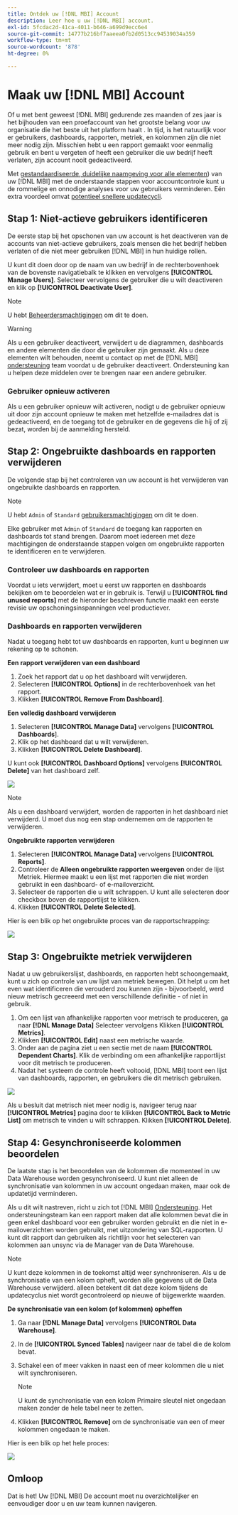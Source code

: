 ```yaml
---
title: Ontdek uw [!DNL MBI] Account
description: Leer hoe u uw [!DNL MBI] account.
exl-id: 5fcdac2d-41ca-4011-b646-a699d9ecc6e4
source-git-commit: 14777b216bf7aaeea0fb2d0513cc94539034a359
workflow-type: tm+mt
source-wordcount: '878'
ht-degree: 0%

---
```


# Maak uw [!DNL MBI] Account

Of u met bent geweest [!DNL MBI] gedurende zes maanden of zes jaar is het bijhouden van een proefaccount van het grootste belang voor uw organisatie die het beste uit het platform haalt . In tijd, is het natuurlijk voor er gebruikers, dashboards, rapporten, metriek, en kolommen zijn die niet meer nodig zijn. Misschien hebt u een rapport gemaakt voor eenmalig gebruik en bent u vergeten of heeft een gebruiker die uw bedrijf heeft verlaten, zijn account nooit gedeactiveerd.

Met [gestandaardiseerde, duidelijke naamgeving voor alle elementen](../best-practices/naming-elements.md)) van uw [!DNL MBI] met de onderstaande stappen voor accountcontrole kunt u de rommelige en onnodige analyses voor uw gebruikers verminderen. Eén extra voordeel omvat [potentieel snellere updatecycli](../best-practices/reduce-update-cycle-time.md).

## Stap 1: Niet-actieve gebruikers identificeren

De eerste stap bij het opschonen van uw account is het deactiveren van de accounts van niet-actieve gebruikers, zoals mensen die het bedrijf hebben verlaten of die niet meer gebruiken [!DNL MBI] in hun huidige rollen.

U kunt dit doen door op de naam van uw bedrijf in de rechterbovenhoek van de bovenste navigatiebalk te klikken en vervolgens **[!UICONTROL Manage Users]**. Selecteer vervolgens de gebruiker die u wilt deactiveren en klik op **[!UICONTROL Deactivate User]**.

>[!NOTE]
>
>U hebt [Beheerdersmachtigingen](../administrator/user-management/user-management.md) om dit te doen.

>[!WARNING]
>
>Als u een gebruiker deactiveert, verwijdert u de diagrammen, dashboards en andere elementen die door die gebruiker zijn gemaakt. Als u deze elementen wilt behouden, neemt u contact op met de [!DNL MBI] [ondersteuning](../guide-overview.md) team voordat u de gebruiker deactiveert. Ondersteuning kan u helpen deze middelen over te brengen naar een andere gebruiker.

### Gebruiker opnieuw activeren

Als u een gebruiker opnieuw wilt activeren, nodigt u de gebruiker opnieuw uit door zijn account opnieuw te maken met hetzelfde e-mailadres dat is gedeactiveerd, en de toegang tot de gebruiker en de gegevens die hij of zij bezat, worden bij de aanmelding hersteld.

## Stap 2: Ongebruikte dashboards en rapporten verwijderen

De volgende stap bij het controleren van uw account is het verwijderen van ongebruikte dashboards en rapporten.

>[!NOTE]
>
>U hebt `Admin` of `Standard` [gebruikersmachtigingen](../administrator/user-management/user-management.md) om dit te doen.

Elke gebruiker met `Admin` of `Standard` de toegang kan rapporten en dashboards tot stand brengen. Daarom moet iedereen met deze machtigingen de onderstaande stappen volgen om ongebruikte rapporten te identificeren en te verwijderen.

### Controleer uw dashboards en rapporten

Voordat u iets verwijdert, moet u eerst uw rapporten en dashboards bekijken om te beoordelen wat er in gebruik is. Terwijl u **[!UICONTROL find unused reports]** met de hieronder beschreven functie maakt een eerste revisie uw opschoningsinspanningen veel productiever.

### Dashboards en rapporten verwijderen

Nadat u toegang hebt tot uw dashboards en rapporten, kunt u beginnen uw rekening op te schonen.

**Een rapport verwijderen van een dashboard**

1. Zoek het rapport dat u op het dashboard wilt verwijderen.
1. Selecteren **[!UICONTROL Options]** in de rechterbovenhoek van het rapport.
1. Klikken **[!UICONTROL Remove From Dashboard]**.

**Een volledig dashboard verwijderen**

1. Selecteren **[!UICONTROL Manage Data]** vervolgens **[!UICONTROL Dashboards**].
1. Klik op het dashboard dat u wilt verwijderen.
1. Klikken **[!UICONTROL Delete Dashboard]**.

U kunt ook **[!UICONTROL Dashboard Options]** vervolgens **[!UICONTROL Delete]** van het dashboard zelf.

![](../../mbi/assets/Delete_from_dashboard.png)

>[!NOTE]
>
>Als u een dashboard verwijdert, worden de rapporten in het dashboard niet verwijderd. U moet dus nog een stap ondernemen om de rapporten te verwijderen.

**Ongebruikte rapporten verwijderen**

1. Selecteren **[!UICONTROL Manage Data]** vervolgens **[!UICONTROL Reports]**.
1. Controleer de **Alleen ongebruikte rapporten weergeven** onder de lijst Metriek. Hiermee maakt u een lijst met rapporten die niet worden gebruikt in een dashboard- of e-mailoverzicht.
1. Selecteer de rapporten die u wilt schrappen. U kunt alle selecteren door checkbox boven de rapportlijst te klikken.
1. Klikken **[!UICONTROL Delete Selected]**.

Hier is een blik op het ongebruikte proces van de rapportschrapping:

![](../../mbi/assets/unused_reports.png)

## Stap 3: Ongebruikte metriek verwijderen

Nadat u uw gebruikerslijst, dashboards, en rapporten hebt schoongemaakt, kunt u zich op controle van uw lijst van metriek bewegen. Dit helpt u om het even wat identificeren die verouderd zou kunnen zijn - bijvoorbeeld, werd nieuw metrisch gecreeerd met een verschillende definitie - of niet in gebruik.

1. Om een lijst van afhankelijke rapporten voor metrisch te produceren, ga naar **[!DNL Manage Data]** Selecteer vervolgens Klikken **[!UICONTROL Metrics]**.
1. Klikken **[!UICONTROL Edit]** naast een metrische waarde.
1. Onder aan de pagina ziet u een sectie met de naam **[!UICONTROL Dependent Charts]**. Klik de verbinding om een afhankelijke rapportlijst voor dit metrisch te produceren.
1. Nadat het systeem de controle heeft voltooid, [!DNL MBI] toont een lijst van dashboards, rapporten, en gebruikers die dit metrisch gebruiken.

![](../../mbi/assets/report_dependecies.png)

Als u besluit dat metrisch niet meer nodig is, navigeer terug naar **[!UICONTROL Metrics]** pagina door te klikken **[!UICONTROL Back to Metric List]** om metrisch te vinden u wilt schrappen. Klikken **[!UICONTROL Delete]**.

## Stap 4: Gesynchroniseerde kolommen beoordelen

De laatste stap is het beoordelen van de kolommen die momenteel in uw Data Warehouse worden gesynchroniseerd. U kunt niet alleen de synchronisatie van kolommen in uw account ongedaan maken, maar ook de updatetijd verminderen.

Als u dit wilt nastreven, richt u zich tot [!DNL MBI] [Ondersteuning](../guide-overview.md). Het ondersteuningsteam kan een rapport maken dat alle kolommen bevat die in geen enkel dashboard voor een gebruiker worden gebruikt en die niet in e-mailoverzichten worden gebruikt, met uitzondering van SQL-rapporten. U kunt dit rapport dan gebruiken als richtlijn voor het selecteren van kolommen aan unsync via de Manager van de Data Warehouse.

>[!NOTE]
>
>U kunt deze kolommen in de toekomst altijd weer synchroniseren. Als u de synchronisatie van een kolom opheft, worden alle gegevens uit de Data Warehouse verwijderd. alleen betekent dit dat deze kolom tijdens de updatecyclus niet wordt gecontroleerd op nieuwe of bijgewerkte waarden.

**De synchronisatie van een kolom (of kolommen) opheffen**

1. Ga naar **[!DNL Manage Data]** vervolgens **[!UICONTROL Data Warehouse]**.
1. In de **[!UICONTROL Synced Tables]** navigeer naar de tabel die de kolom bevat.
1. Schakel een of meer vakken in naast een of meer kolommen die u niet wilt synchroniseren.
   >[!NOTE]
   >
   >U kunt de synchronisatie van een kolom Primaire sleutel niet ongedaan maken zonder de hele tabel neer te zetten.

1. Klikken **[!UICONTROL Remove]** om de synchronisatie van een of meer kolommen ongedaan te maken.

Hier is een blik op het hele proces:

![](../../mbi/assets/drop_column.png)

## Omloop

Dat is het! Uw [!DNL MBI] De account moet nu overzichtelijker en eenvoudiger door u en uw team kunnen navigeren.
